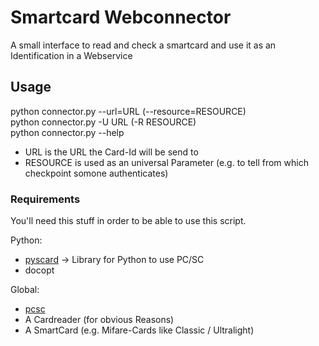 # Smartcard Webconnector

A small interface to read and check a smartcard and use it as an Identification 
in a Webservice

## Usage
python connector.py --url=URL (--resource=RESOURCE)  
python connector.py -U URL (-R RESOURCE)  
python connector.py --help  

* URL is the URL the Card-Id will be send to 
* RESOURCE is used as an universal Parameter (e.g. to tell from which checkpoint
somone authenticates)

### Requirements
You'll need this stuff in order to be able to use this script.

Python:  
* [pyscard](http://pyscard.sourceforge.net/) -> Library for Python to use PC/SC
* docopt

Global:  
* [pcsc](http://en.wikipedia.org/wiki/PC/SC)
* A Cardreader (for obvious Reasons)
* A SmartCard (e.g. Mifare-Cards like Classic / Ultralight)
